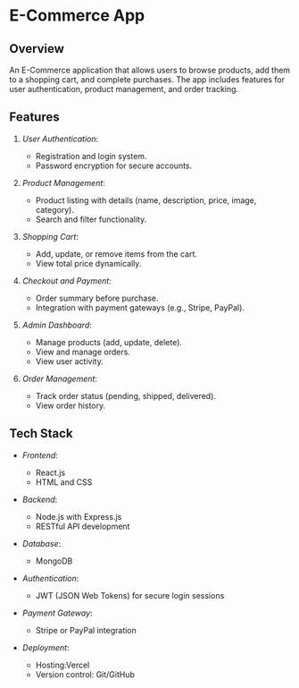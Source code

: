 # E-Commerce App

## Overview
An E-Commerce application that allows users to browse products, add them to a shopping cart, and complete purchases. The app includes features for user authentication, product management, and order tracking.

## Features
1. *User Authentication*:
   - Registration and login system.
   - Password encryption for secure accounts.

2. *Product Management*:
   - Product listing with details (name, description, price, image, category).
   - Search and filter functionality.

3. *Shopping Cart*:
   - Add, update, or remove items from the cart.
   - View total price dynamically.

4. *Checkout and Payment*:
   - Order summary before purchase.
   - Integration with payment gateways (e.g., Stripe, PayPal).

5. *Admin Dashboard*:
   - Manage products (add, update, delete).
   - View and manage orders.
   - View user activity.

6. *Order Management*:
   - Track order status (pending, shipped, delivered).
   - View order history.

## Tech Stack
- *Frontend*:
  - React.js 
  - HTML and CSS

- *Backend*:
  - Node.js with Express.js
  - RESTful API development

- *Database*:
  - MongoDB

- *Authentication*:
  - JWT (JSON Web Tokens) for secure login sessions

- *Payment Gateway*:
  - Stripe or PayPal integration

- *Deployment*:
  - Hosting:Vercel
  - Version control: Git/GitHub
